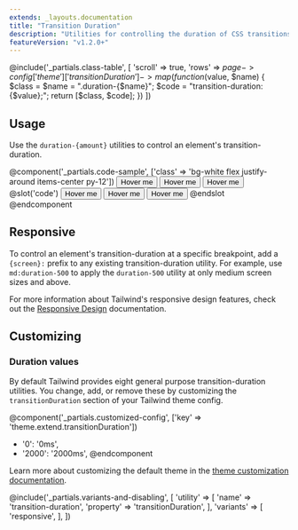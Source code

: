 ```yaml
---
extends: _layouts.documentation
title: "Transition Duration"
description: "Utilities for controlling the duration of CSS transitions."
featureVersion: "v1.2.0+"
---
```


@include('_partials.class-table', [
  'scroll' => true,
  'rows' => $page->config['theme']['transitionDuration']->map(function ($value, $name) {
    $class = $name = ".duration-{$name}";
    $code = "transition-duration: {$value};";
    return [$class, $code];
  })
])

## Usage

Use the `duration-{amount}` utilities to control an element's transition-duration.

@component('_partials.code-sample', ['class' => 'bg-white flex justify-around items-center py-12'])
<button class="transition duration-150 ease-in-out transform hover:scale-125 bg-blue-500 text-white font-bold py-2 px-4 rounded">
  Hover me
</button>
<button class="transition duration-300 ease-in-out transform hover:scale-125 bg-blue-500 text-white font-bold py-2 px-4 rounded">
  Hover me
</button>
<button class="transition duration-700 ease-in-out transform hover:scale-125 bg-blue-500 text-white font-bold py-2 px-4 rounded">
  Hover me
</button>
@slot('code')
<button class="transition duration-150 ease-in-out ...">Hover me</button>
<button class="transition duration-300 ease-in-out ...">Hover me</button>
<button class="transition duration-700 ease-in-out ...">Hover me</button>
@endslot
@endcomponent

## Responsive

To control an element's transition-duration at a specific breakpoint, add a `{screen}:` prefix to any existing transition-duration utility. For example, use `md:duration-500` to apply the `duration-500` utility at only medium screen sizes and above.

For more information about Tailwind's responsive design features, check out the [Responsive Design](/docs/responsive-design) documentation.

## Customizing

### Duration values

By default Tailwind provides eight general purpose transition-duration utilities. You change, add, or remove these by customizing the `transitionDuration` section of your Tailwind theme config.

@component('_partials.customized-config', ['key' => 'theme.extend.transitionDuration'])
+ '0': '0ms',
+ '2000': '2000ms',
@endcomponent

Learn more about customizing the default theme in the [theme customization documentation](/docs/theme#customizing-the-default-theme).

@include('_partials.variants-and-disabling', [
    'utility' => [
        'name' => 'transition-duration',
        'property' => 'transitionDuration',
    ],
    'variants' => [
        'responsive',
    ],
])
